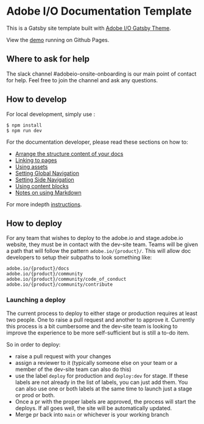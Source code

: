 # Adobe I/O Documentation Template

This is a Gatsby site template built with [Adobe I/O Gatsby Theme](https://github.com/adobe/gatsby-theme-aio).

View the [demo](https://adobedocs.github.io/dev-site-documentation-template/) running on Github Pages.  

## Where to ask for help
The slack channel #adobeio-onsite-onboarding is our main point of contact for help. Feel free to join the channel and ask any questions. 

## How to develop

For local development, simply use :
```
$ npm install
$ npm run dev
```

For the documentation developer, please read these sections on how to:
- [Arrange the structure content of your docs](https://github.com/adobe/gatsby-theme-aio#content-structure)
- [Linking to pages](https://github.com/adobe/gatsby-theme-aio#links)
- [Using assets](https://github.com/adobe/gatsby-theme-aio#assets)
- [Setting Global Navigation](https://github.com/adobe/gatsby-theme-aio#global-navigation)
- [Setting Side Navigation](https://github.com/adobe/gatsby-theme-aio#side-navigation)
- [Using content blocks](https://github.com/adobe/gatsby-theme-aio#jsx-blocks)
- [Notes on using Markdown](https://github.com/adobe/gatsby-theme-aio#writing-enhanced-markdown)

For more indepth [instructions](https://github.com/adobe/gatsby-theme-aio#getting-started).

## How to deploy

For any team that wishes to deploy to the adobe.io and stage.adobe.io website, they must be in contact with the dev-site team. Teams will be given a path that will follow the pattern `adobe.io/{product}/`. This will allow doc developers to setup their subpaths to look something like:
```
adobe.io/{product}/docs
adobe.io/{product}/community
adobe.io/{product}/community/code_of_conduct
adobe.io/{product}/community/contribute
```

### Launching a deploy
The current process to deploy to either stage or production requires at least two people. One to raise a pull request and another to approve it. Currently this process is a bit cumbersome and the dev-site team is looking to improve the experience to be more self-sufficient but is still a to-do item.

So in order to deploy:
- raise a pull request with your changes
- assign a reviewer to it (typically someone else on your team or a member of the dev-site team can also do this)
- use the label `deploy` for production and `deploy:dev` for stage. If these labels are not already in the list of labels, you can just add them. You can also use one or both labels at the same time to launch just a stage or prod or both. 
- Once a pr with the proper labels are approved, the process will start the deploys. If all goes well, the site will be automatically updated. 
- Merge pr back into `main` or whichever is your working branch 